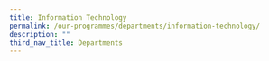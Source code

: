 ```yaml
---
title: Information Technology
permalink: /our-programmes/departments/information-technology/
description: ""
third_nav_title: Departments
---
```


